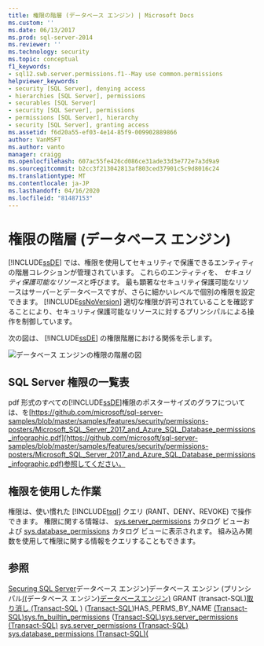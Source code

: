 ```yaml
---
title: 権限の階層 (データベース エンジン) | Microsoft Docs
ms.custom: ''
ms.date: 06/13/2017
ms.prod: sql-server-2014
ms.reviewer: ''
ms.technology: security
ms.topic: conceptual
f1_keywords:
- sql12.swb.server.permissions.f1--May use common.permissions
helpviewer_keywords:
- security [SQL Server], denying access
- hierarchies [SQL Server], permissions
- securables [SQL Server]
- security [SQL Server], permissions
- permissions [SQL Server], hierarchy
- security [SQL Server], granting access
ms.assetid: f6d20a55-ef03-4e14-85f9-009902889866
author: VanMSFT
ms.author: vanto
manager: craigg
ms.openlocfilehash: 607ac55fe426cd086ce31ade33d3e772e7a3d9a9
ms.sourcegitcommit: b2cc3f213042813af803ced37901c5c9d8016c24
ms.translationtype: MT
ms.contentlocale: ja-JP
ms.lasthandoff: 04/16/2020
ms.locfileid: "81487153"
---
```

# <a name="permissions-hierarchy-database-engine"></a>権限の階層 (データベース エンジン)
  [!INCLUDE[ssDE](../../../includes/ssde-md.md)] では、権限を使用してセキュリティで保護できるエンティティの階層コレクションが管理されています。 これらのエンティティを、 *セキュリティ保護可能なリソース*と呼びます。 最も顕著なセキュリティ保護可能なリソースはサーバーとデータベースですが、さらに細かいレベルで個別の権限を設定できます。 [!INCLUDE[ssNoVersion](../../includes/ssnoversion-md.md)] 適切な権限が許可されていることを確認することにより、セキュリティ保護可能なリソースに対するプリンシパルによる操作を制御しています。

 次の図は、 [!INCLUDE[ssDE](../../../includes/ssde-md.md)] の権限階層における関係を示します。

 ![データベース エンジンの権限の階層の図](../../database-engine/media/wj-security-layers.gif "データベース エンジンの権限の階層の図")

## <a name="chart-of-sql-server-permissions"></a>SQL Server 権限の一覧表
 pdf 形式のすべての[!INCLUDE[ssDE](../../../includes/ssde-md.md)]権限のポスターサイズのグラフについては、を[https://github.com/microsoft/sql-server-samples/blob/master/samples/features/security/permissions-posters/Microsoft_SQL_Server_2017_and_Azure_SQL_Database_permissions_infographic.pdf](https://github.com/microsoft/sql-server-samples/blob/master/samples/features/security/permissions-posters/Microsoft_SQL_Server_2017_and_Azure_SQL_Database_permissions_infographic.pdf)参照してください。

## <a name="working-with-permissions"></a>権限を使用した作業
 権限は、使い慣れた [!INCLUDE[tsql](../../includes/tsql-md.md)] クエリ (RANT、DENY、REVOKE) で操作できます。 権限に関する情報は、 [sys.server_permissions](/sql/relational-databases/system-catalog-views/sys-server-permissions-transact-sql) カタログ ビューおよび [sys.database_permissions](/sql/relational-databases/system-catalog-views/sys-database-permissions-transact-sql) カタログ ビューに表示されます。 組み込み関数を使用して権限に関する情報をクエリすることもできます。

## <a name="see-also"></a>参照
 [Securing SQL Server](securing-sql-server.md)データベース エンジン&#41;データベース エンジン &#40;プリンシパル[&#40;&#40;](permissions-database-engine.md)データベース エンジン&#41;[データベース](securables.md)[エンジン&#41;](authentication-access/principals-database-engine.md) GRANT &#40;transact-SQL&#41;[取り消し &#40;Transact-SQL](/sql/t-sql/statements/revoke-transact-sql) [&#41;](/sql/t-sql/statements/grant-transact-sql) &#40;[Transact-SQL](/sql/t-sql/statements/deny-transact-sql)&#41;HAS_PERMS_BY_NAME [&#40;Transact-SQL&#41;sys.fn_builtin_permissions](/sql/t-sql/functions/has-perms-by-name-transact-sql) &#40;[Transact-SQL&#41;sys.server_permissions &#40;Transact-SQL&#41;](/sql/relational-databases/system-functions/sys-fn-builtin-permissions-transact-sql) [sys.server_permissions &#40;Transact-SQL&#41;](/sql/relational-databases/system-catalog-views/sys-server-permissions-transact-sql) [sys.database_permissions &#40;Transact-SQL&#41;&#40;](/sql/relational-databases/system-catalog-views/sys-database-permissions-transact-sql)


